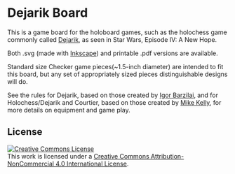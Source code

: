 Dejarik Board
=============

This is a game board for the holoboard games, such as the holochess game commonly called [Dejarik](http://starwars.wikia.com/wiki/Dejarik), as seen in Star Wars, Episode IV: A New Hope.

Both .svg (made with [Inkscape](https://inkscape.org/)) and printable .pdf versions are available.

Standard size Checker game pieces(~1.5-inch diameter) are intended to fit this board, but any set of appropriately sized pieces distinguishable designs will do.

See the rules for Dejarik, based on those created by [Igor Barzilai](zeelay.free.fr/star-wars-artisanal/dejarik/regle1.htm), and for Holochess/Dejarik and Courtier, based on those created by [Mike Kelly](http://dhost.info/rissa/Holochess), for more details on equipment and game play.

License
-------

<a rel="license" href="http://creativecommons.org/licenses/by-nc/4.0/"><img alt="Creative Commons License" style="border-width:0" src="https://i.creativecommons.org/l/by-nc/4.0/88x31.png" /></a><br />This work is licensed under a <a rel="license" href="http://creativecommons.org/licenses/by-nc/4.0/">Creative Commons Attribution-NonCommercial 4.0 International License</a>.
